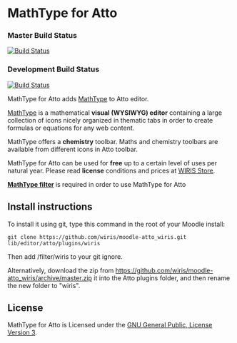 MathType for Atto
==========
### Master Build Status
[![Build Status](https://travis-ci.org/wiris/moodle-atto_wiris.svg?branch=master)](https://travis-ci.org/wiris/moodle-atto_wiris)
### Development Build Status
[![Build Status](https://travis-ci.org/wiris/moodle-atto_wiris.svg?branch=development)](https://travis-ci.org/wiris/moodle-atto_wiris)

MathType for Atto adds [MathType](http://www.wiris.com/editor) to Atto editor.

[MathType](http://www.wiris.com/editor) is a mathematical **visual (WYSIWYG) editor** containing a large collection of icons nicely organized in thematic tabs in order to create formulas or equations for any web content.

MathType offers a **chemistry** toolbar. Maths and chemistry toolbars are available from different icons in Atto toolbar.

MathType for Atto can be used for **free** up to a certain level of uses per natural year. Please read **license** conditions and prices at [WIRIS Store](http://www.wiris.com/store).

**[MathType filter](https://github.com/wiris/moodle-filter_wiris)** is required in order to use MathType for Atto

## Install instructions
To install it using git, type this command in the root of your Moodle install:
```
git clone https://github.com/wiris/moodle-atto_wiris.git lib/editor/atto/plugins/wiris
```
Then add /filter/wiris to your git ignore.

Alternatively, download the zip from <https://github.com/wiris/moodle-atto_wiris/archive/master.zip> it into the Atto plugins folder, and then rename the new folder to "wiris".

## License

MathType for Atto is Licensed under the [GNU General Public, License Version 3](https://www.gnu.org/licenses/gpl-3.0.en.html).

